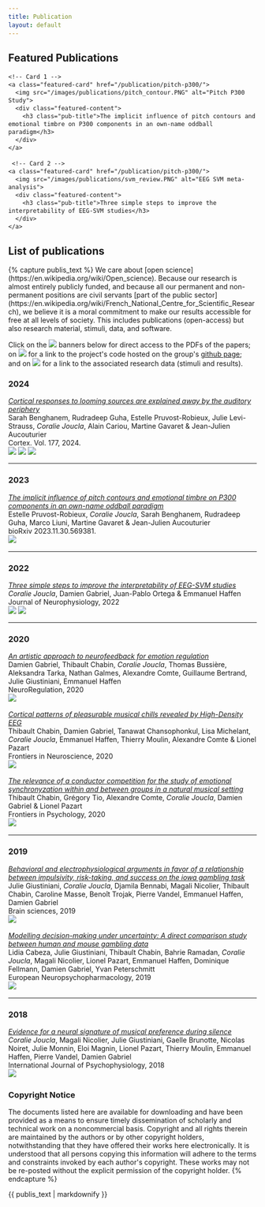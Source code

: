 ```yaml
---
title: Publication
layout: default
---
```


<!-- Add this section to your publications.html -->
<section id="featured-publications" class="container-fluid">
  <h2 class="text-center mb-2">Featured Publications</h2>
  <div class="featured-grid">
    
    <!-- Card 1 -->
    <a class="featured-card" href="/publication/pitch-p300/">
      <img src="/images/publications/pitch_contour.PNG" alt="Pitch P300 Study">
      <div class="featured-content">
        <h3 class="pub-title">The implicit influence of pitch contours and emotional timbre on P300 components in an own-name oddball paradigm</h3>
      </div>
    </a>

     <!-- Card 2 -->
    <a class="featured-card" href="/publication/pitch-p300/">
      <img src="/images/publications/svm_review.PNG" alt="EEG SVM meta-analysis">
      <div class="featured-content">
        <h3 class="pub-title">Three simple steps to improve the interpretability of EEG-SVM studies</h3>
      </div>
    </a>
  </div>
</section>


<h2 class="text-center mt-2 mb-2">List of publications</h2>
{% capture publis_text %}
We care about [open science](https://en.wikipedia.org/wiki/Open_science). Because our research is almost entirely publicly funded, and because all our permanent and non-permanent positions are civil servants [part of the public sector](https://en.wikipedia.org/wiki/French_National_Centre_for_Scientific_Research), we believe it is a moral commitment to make our results accessible for free at all levels of society. This includes publications (open-access) but also research material, stimuli, data, and software. 

Click on the <img class="icon-inline" src='/images/site_icons/access.jpg'> banners below for direct access to the PDFs of the papers; <br> 
on <img class="icon-inline" src='/images/site_icons/code.jpg'> for a link to the project's code hosted on the group's [github page](github.com/neuro-team-femto); <br>
and on <img class="icon-inline" src='/images/site_icons/data.jpg'> for a link to the associated research data (stimuli and results). 

<!-- Since 2021, all our research data is doi-indexed in the [Université de Bourgogne Franche-Comté](https://www.ubfc.fr/)'s Open Data portal [Dat@UBFC](https://dataosu.obs-besancon.fr). -->


### 2024

[_Cortical responses to looming sources are explained away by the auditory periphery_](https://www.sciencedirect.com/science/article/pii/S0010945224001692) <br>
Sarah Benghanem, Rudradeep Guha, Estelle Pruvost-Robieux, Julie Levi-Strauss, *Coralie Joucla*, Alain Cariou, Martine Gavaret & Jean-Julien Aucouturier<br>
Cortex. Vol. 177, 2024. <br>
[<img class="icon-inline-lg" src='/images/site_icons/access.jpg'>]({{site.baseurl}}/articles/2024/benghanem_cortex_2024.pdf)
[<img class="icon-inline-lg" src='/images/site_icons/data.jpg'>](https://osf.io/wjsbf/)
[<img class="icon-inline-lg" src='/images/site_icons/code.jpg'>](https://github.com/neuro-team-femto/looming)

<hr>

### 2023

[_The implicit influence of pitch contours and emotional timbre on P300 components in an own-name oddball paradigm_](https://www.biorxiv.org/content/10.1101/2023.11.30.569381v1) <br>
Estelle Pruvost-Robieux, *Coralie Joucla*, Sarah Benghanem, Rudradeep Guha, Marco Liuni, Martine Gavaret & Jean-Julien Aucouturier<br>
bioRxiv 2023.11.30.569381. <br>
[<img class="icon-inline-lg" src='/images/site_icons/access.jpg'>]({{site.baseurl}}/articles/2023/pruvost_robieux_bioRxiv_2023.pdf)

<hr>

### 2022

[_Three simple steps to improve the interpretability of EEG-SVM studies_](https://www.biorxiv.org/content/10.1101/2021.12.14.472588v1)<br>
*Coralie Joucla*, Damien Gabriel, Juan-Pablo Ortega & Emmanuel Haffen<br>
Journal of Neurophysiology, 2022 <br>
[<img class="icon-inline-lg" src='/images/site_icons/access.jpg'>]({{site.baseurl}}/articles/2022/Joucla_Biorxiv_2022.pdf)
[<img class="icon-inline-lg" src='/images/site_icons/data.jpg'>](https://search-data.ubfc.fr/FR-18008901306731-2022-03-25_Review-SVM-EEG.html)

<hr>

### 2020

[_An artistic approach to neurofeedback for emotion regulation_](https://www.neuroregulation.org/article/view/20367) <br>
Damien Gabriel, Thibault Chabin, *Coralie Joucla*, Thomas Bussière, Aleksandra Tarka, Nathan Galmes, Alexandre Comte, Guillaume Bertrand, Julie Giustiniani, Emmanuel Haffen<br>
NeuroRegulation, 2020 <br>
[<img class="icon-inline-lg" src='/images/site_icons/access.jpg'>]({{site.baseurl}}/articles/2020/gabriel2020.pdf)

[_Cortical patterns of pleasurable musical chills revealed by High-Density EEG_](https://www.frontiersin.org/journals/neuroscience/articles/10.3389/fnins.2020.565815/full) <br>
Thibault Chabin, Damien Gabriel, Tanawat Chansophonkul, Lisa Michelant, *Coralie Joucla*, Emmanuel Haffen, Thierry Moulin, Alexandre Comte & Lionel Pazart<br>
Frontiers in Neuroscience, 2020 <br>
[<img class="icon-inline-lg" src='/images/site_icons/access.jpg'>]({{site.baseurl}}/articles/2020/fnins-14-565815.pdf)

[_The relevance of a conductor competition for the study of emotional synchronyzation within and between groups in a natural musical setting_](https://www.frontiersin.org/journals/psychology/articles/10.3389/fpsyg.2019.02954/full) <br>
Thibault Chabin, Grégory Tio, Alexandre Comte, *Coralie Joucla*, Damien Gabriel & Lionel Pazart<br>
Frontiers in Psychology, 2020 <br>
[<img class="icon-inline-lg" src='/images/site_icons/access.jpg'>]({{site.baseurl}}/articles/2020/fpsyg-10-02954.pdf)

<hr>

### 2019

[_Behavioral and electrophysiological arguments in favor of a relationship between impulsivity, risk-taking, and success on the iowa gambling task_](https://www.mdpi.com/2076-3425/9/10/248) <br>
Julie Giustiniani, *Coralie Joucla*, Djamila Bennabi, Magali Nicolier, Thibault Chabin, Caroline Masse, Benoît Trojak, Pierre Vandel, Emmanuel Haffen, Damien Gabriel<br>
Brain sciences, 2019 <br>
[<img class="icon-inline-lg" src='/images/site_icons/access.jpg'>]({{site.baseurl}}/articles/2019/Giustiniani2019.pdf)

[_Modelling decision-making under uncertainty: A direct comparison study between human and mouse gambling data_](https://www.sciencedirect.com/science/article/abs/pii/S0924977X19317444) <br>
Lidia Cabeza, Julie Giustiniani, Thibault Chabin, Bahrie Ramadan, *Coralie Joucla*, Magali Nicolier, Lionel Pazart, Emmanuel Haffen, Dominique Fellmann, Damien Gabriel, Yvan Peterschmitt<br>
European Neuropsychopharmacology, 2019 <br>
[<img class="icon-inline-lg" src='/images/site_icons/access.jpg'>]({{site.baseurl}}/articles/2019/cabeza2019.pdf)

<hr>

### 2018

[_Evidence for a neural signature of musical preference during silence_](https://www.sciencedirect.com/science/article/abs/pii/S0167876017304889) <br>
*Coralie Joucla*, Magali Nicolier, Julie Giustiniani, Gaelle Brunotte, Nicolas Noiret, Julie Monnin, Eloi Magnin, Lionel Pazart, Thierry Moulin, Emmanuel Haffen, Pierre Vandel, Damien Gabriel<br>
International Journal of Psychophysiology, 2018 <br>
[<img class="icon-inline-lg" src='/images/site_icons/access.jpg'>]({{site.baseurl}}/articles/2018/joucla2018.pdf)

### Copyright Notice

The documents listed here are available for downloading and have been provided as a means to ensure timely dissemination of scholarly and technical work on a noncommercial basis. Copyright and all rights therein are maintained by the authors or by other copyright holders, notwithstanding that they have offered their works here electronically. It is understood that all persons copying this information will adhere to the terms and constraints invoked by each author's copyright. These works may not be re-posted without the explicit permission of the copyright holder.
{% endcapture %}

<section class="publis-text">
  {{ publis_text | markdownify }}
</section>